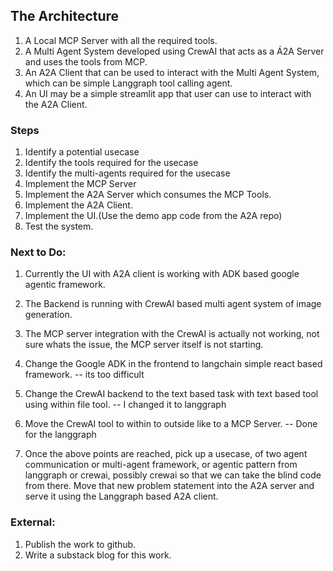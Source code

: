 ## The Architecture

1. A Local MCP Server with all the required tools.
2. A Multi Agent System developed using CrewAI that acts as a Á2A Server and uses the tools from MCP.
3. An A2A Client that can be used to interact with the Multi Agent System, which can be simple Langgraph tool calling agent.
4. An UI may be a simple streamlit app that user can use to interact with the A2A Client.

### Steps

1. Identify a potential usecase
2. Identify the tools required for the usecase
3. Identify the multi-agents required for the usecase
4. Implement the MCP Server
5. Implement the A2A Server which consumes the MCP Tools.
6. Implement the A2A Client.
7. Implement the UI.(Use the demo app code from the A2A repo)
8. Test the system.


### Next to Do:

1. Currently the UI with A2A client is working with ADK based google agentic framework.
2. The Backend is running with CrewAI based multi agent system of image generation.
3. The MCP server integration with the CrewAI is actually not working, not sure whats the issue, the MCP server itself is not starting.

4. Change the Google ADK in the frontend to langchain simple react based framework. -- its too difficult
5. Change the CrewAI backend to the text based task with text based tool using within file tool. -- I changed it to langgraph
6. Move the CrewAI tool to within to outside like to a MCP Server. -- Done for the langgraph
7. Once the above points are reached, pick up a usecase, of two agent communication or multi-agent framework, or agentic pattern from langgraph or crewai, possibly crewai so that we can take the blind code from there. Move that new problem statement into the A2A server and serve it using the Langgraph based A2A client.

### External:
1. Publish the work to github.
2. Write a substack blog for this work.